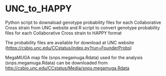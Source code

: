 # UNC_to_HAPPY
Python script to downaload genotype probability files for each Collaborative Cross strain from UNC website and R script to convert genotype probability files for each Collaborative Cross strain to HAPPY format

The probability files are available for download at UNC website (https://csbio.unc.edu/CCstatus/index.py?run=FounderProbs)

MegaMUGA map file (snps.megamuga.Rdata) used for the analysis (snps.megamuga.Rdata) can be downloaded from http://csbio.unc.edu/CCstatus/Media/snps.megamuga.Rdata